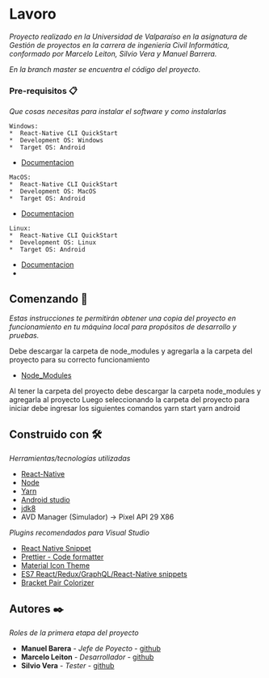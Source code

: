 # Lavoro

_Proyecto realizado en la Universidad de Valparaíso en la asignatura de Gestión de proyectos en la carrera de ingeniería Civil Informática, conformado por Marcelo Leiton, Silvio Vera y Manuel Barrera._

_En la branch master se encuentra el código del proyecto._

### Pre-requisitos 📋

_Que cosas necesitas para instalar el software y como instalarlas_

```
Windows:
*  React-Native CLI QuickStart
*  Development OS: Windows
*  Target OS: Android
```
* [Documentacion](https://reactnative.dev/docs/environment-setup)
```
MacOS:
*  React-Native CLI QuickStart
*  Development OS: MacOS
*  Target OS: Android
```
* [Documentacion](https://reactnative.dev/docs/environment-setup)
```
Linux:
*  React-Native CLI QuickStart
*  Development OS: Linux
*  Target OS: Android
```
* [Documentacion](https://reactnative.dev/docs/environment-setup)
* 
## Comenzando 🚀

_Estas instrucciones te permitirán obtener una copia del proyecto en funcionamiento en tu máquina local para propósitos de desarrollo y pruebas._

Debe descargar la carpeta de node_modules y agregarla a la carpeta del proyecto para su correcto funcionamiento

* [Node_Modules](https://drive.google.com/file/d/1oZc-F0ndxwVKihyhDVCIiT343Nxsf9RB/view?usp=sharing)

Al tener la carpeta del proyecto debe descargar la carpeta node_modules y agregarla al proyecto
Luego seleccionando la carpeta del proyecto para iniciar debe ingresar los siguientes comandos
yarn start
yarn android

## Construido con 🛠️

_Herramientas/tecnologías utilizadas_

* [React-Native](https://reactnative.dev/)
* [Node](https://nodejs.org/es/)
* [Yarn](https://classic.yarnpkg.com/en/docs/install/#mac-stable)
* [Android studio](https://developer.android.com/studio)
* [jdk8](https://adoptopenjdk.net/installation.html?variant=openjdk8&jvmVariant=hotspot)
* AVD Manager (Simulador) -> Pixel API 29 X86

_Plugins recomendados para Visual Studio_
* [React Native Snippet](https://marketplace.visualstudio.com/items?itemName=jundat95.react-native-snippet)
* [Prettier - Code formatter](https://marketplace.visualstudio.com/items?itemName=esbenp.prettier-vscode)
* [Material Icon Theme](https://marketplace.visualstudio.com/items?itemName=PKief.material-icon-theme)
* [ES7 React/Redux/GraphQL/React-Native snippets](https://marketplace.visualstudio.com/items?itemName=dsznajder.es7-react-js-snippets)
* [Bracket Pair Colorizer](https://marketplace.visualstudio.com/items?itemName=CoenraadS.bracket-pair-colorizer)

## Autores ✒️

_Roles de la primera etapa del proyecto_

* **Manuel Barera** - *Jefe de Poyecto* - [github](https://github.com/Mabv107)
* **Marcelo Leiton** - *Desarrollador*  - [github](https://github.com/marceloleiton)
* **Silvio Vera** - *Tester*            - [github](https://github.com/silviovera)
